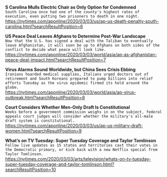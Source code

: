 **S Carolina Mulls Electric Chair as Only Option for Condemned**\
`South Carolina once had one of the county's highest rates of execution, even putting two prisoners to death in one night.`\
https://nytimes.com/aponline/2020/03/03/us/ap-us-death-penalty-south-carolina.html?searchResultPosition=6

**US Peace Deal Leaves Afghans to Determine Post-War Landscape**\
`Now that the U.S. has signed a deal with the Taliban to eventually leave Afghanistan, it will soon be up to Afghans on both sides of the conflict to decide what peace will look like. `\
https://nytimes.com/aponline/2020/03/03/world/asia/ap-as-afghanistan-peace-deal-impact.html?searchResultPosition=7

**Virus Alarms Sound Worldwide, but China Sees Crisis Ebbing**\
`Iranians hoarded medical supplies, Italians urged doctors out of retirement and South Koreans prepared to pump billions into relief efforts Tuesday as the virus epidemic firmed its hold around the globe.`\
https://nytimes.com/aponline/2020/03/03/world/asia/ap-virus-outbreak.html?searchResultPosition=8

**Court Considers Whether Men-Only Draft Is Constitutional**\
`Weeks before a government commission weighs in on the subject, federal appeals court judges will consider whether the military's all-male draft system is constitutional.`\
https://nytimes.com/aponline/2020/03/03/us/ap-us-military-draft-women.html?searchResultPosition=9

**What’s on TV Tuesday: Super Tuesday Coverage and Taylor Tomlinson**\
`Follow live updates as 15 states and territories cast their votes in the Democratic primary, or kick back with a new Netflix special from Taylor Tomlinson.`\
https://nytimes.com/2020/03/03/arts/television/whats-on-tv-tuesday-super-tuesday-coverage-and-taylor-tomlinson.html?searchResultPosition=10

